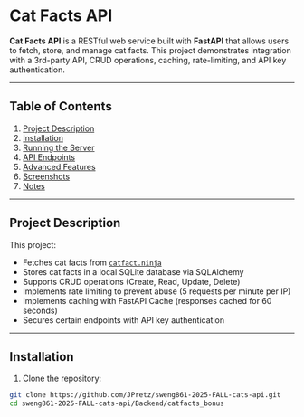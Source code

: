 # Cat Facts API

**Cat Facts API** is a RESTful web service built with **FastAPI** that allows users to fetch, store, and manage cat facts. This project demonstrates integration with a 3rd-party API, CRUD operations, caching, rate-limiting, and API key authentication.

---

## Table of Contents

1. [Project Description](#project-description)  
2. [Installation](#installation)  
3. [Running the Server](#running-the-server)  
4. [API Endpoints](#api-endpoints)  
5. [Advanced Features](#advanced-features)  
6. [Screenshots](#screenshots)  
7. [Notes](#notes)  

---

## Project Description

This project:

- Fetches cat facts from [`catfact.ninja`](https://catfact.ninja/)  
- Stores cat facts in a local SQLite database via SQLAlchemy  
- Supports CRUD operations (Create, Read, Update, Delete)  
- Implements rate limiting to prevent abuse (5 requests per minute per IP)  
- Implements caching with FastAPI Cache (responses cached for 60 seconds)  
- Secures certain endpoints with API key authentication  

---

## Installation

1. Clone the repository:

```bash
git clone https://github.com/JPretz/sweng861-2025-FALL-cats-api.git
cd sweng861-2025-FALL-cats-api/Backend/catfacts_bonus
